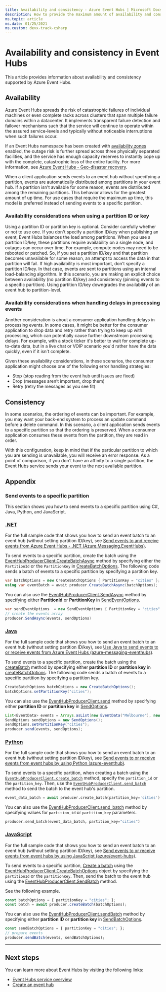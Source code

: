 ```yaml
---
title: Availability and consistency - Azure Event Hubs | Microsoft Docs
description: How to provide the maximum amount of availability and consistency with Azure Event Hubs using partitions.
ms.topic: article
ms.date: 01/25/2021
ms.custom: devx-track-csharp
---
```


# Availability and consistency in Event Hubs
This article provides information about availability and consistency supported by Azure Event Hubs. 

## Availability
Azure Event Hubs spreads the risk of catastrophic failures of individual machines or even complete racks across clusters that span multiple failure domains within a datacenter. It implements transparent failure detection and failover mechanisms such that the service will continue to operate within the assured service-levels and typically without noticeable interruptions when such failures occur. 

If an Event Hubs namespace has been created with [availability zones](../availability-zones/az-overview.md) enabled, the outage risk is further spread across three physically separated facilities, and the service has enough capacity reserves to instantly cope up with the complete, catastrophic loss of the entire facility. For more information, see [Azure Event Hubs - Geo-disaster recovery](event-hubs-geo-dr.md).

When a client application sends events to an event hub without specifying a partition, events are automatically distributed among partitions in your event hub. If a partition isn't available for some reason, events are distributed among the remaining partitions. This behavior allows for the greatest amount of up time. For use cases that require the maximum up time, this model is preferred instead of sending events to a specific partition. 

### Availability considerations when using a partition ID or key
Using a partition ID or partition key is optional. Consider carefully whether or not to use one. If you don't specify a partition ID/key when publishing an event, Event Hubs balances the load among partitions. When you use a partition ID/key, these partitions require availability on a single node, and outages can occur over time. For example, compute nodes may need to be rebooted or patched. So, if you set a partition ID/key and that partition becomes unavailable for some reason, an attempt to access the data in that partition will fail. If high availability is most important, don't specify a partition ID/key. In that case, events are sent to partitions using an internal load-balancing algorithm. In this scenario, you are making an explicit choice between availability (no partition ID/key) and consistency (pinning events to a specific partition). Using partition ID/key downgrades the availability of an event hub to partition-level. 

### Availability considerations when handling delays in processing events
Another consideration is about a consumer application handling delays in processing events. In some cases, it might be better for the consumer application to drop data and retry rather than trying to keep up with processing, which can potentially cause further downstream processing delays. For example, with a stock ticker it's better to wait for complete up-to-date data, but in a live chat or VOIP scenario you'd rather have the data quickly, even if it isn't complete.

Given these availability considerations, in these scenarios, the consumer application might choose one of the following error handling strategies:

- Stop (stop reading from the event hub until issues are fixed)
- Drop (messages aren’t important, drop them)
- Retry (retry the messages as you see fit)


## Consistency
In some scenarios, the ordering of events can be important. For example, you may want your back-end system to process an update command before a delete command. In this scenario, a client application sends events to a specific partition so that the ordering is preserved. When a consumer application consumes these events from the partition, they are read in order. 

With this configuration, keep in mind that if the particular partition to which you are sending is unavailable, you will receive an error response. As a point of comparison, if you don't have an affinity to a single partition, the Event Hubs service sends your event to the next available partition.


## Appendix

### Send events to a specific partition
This section shows you how to send events to a specific partition using C#, Java, Python, and JavaScript. 

### [.NET](#tab/dotnet)
For the full sample code that shows you how to send an event batch to an event hub (without setting partition ID/key), see [Send events to and receive events from Azure Event Hubs - .NET (Azure.Messaging.EventHubs)](event-hubs-dotnet-standard-getstarted-send.md).

To send events to a specific partition, create the batch using the [EventHubProducerClient.CreateBatchAsync](/dotnet/api/azure.messaging.eventhubs.producer.eventhubproducerclient.createbatchasync#Azure_Messaging_EventHubs_Producer_EventHubProducerClient_CreateBatchAsync_Azure_Messaging_EventHubs_Producer_CreateBatchOptions_System_Threading_CancellationToken_) method by specifying either the `PartitionId` or the `PartitionKey` in [CreateBatchOptions](//dotnet/api/azure.messaging.eventhubs.producer.createbatchoptions). The following code sends a batch of events to a specific partition by specifying a partition key. 

```csharp
var batchOptions = new CreateBatchOptions { PartitionKey = "cities" };
using var eventBatch = await producer.CreateBatchAsync(batchOptions);
```

You can also use the [EventHubProducerClient.SendAsync](/dotnet/api/azure.messaging.eventhubs.producer.eventhubproducerclient.sendasync#Azure_Messaging_EventHubs_Producer_EventHubProducerClient_SendAsync_System_Collections_Generic_IEnumerable_Azure_Messaging_EventHubs_EventData__Azure_Messaging_EventHubs_Producer_SendEventOptions_System_Threading_CancellationToken_) method by specifying either **PartitionId** or **PartitionKey** in [SendEventOptions](/dotnet/api/azure.messaging.eventhubs.producer.sendeventoptions).

```csharp
var sendEventOptions  = new SendEventOptions { PartitionKey = "cities" };
// create the events array
producer.SendAsync(events, sendOptions)
```

### [Java](#tab/java)
For the full sample code that shows you how to send an event batch to an event hub (without setting partition ID/key), see [Use Java to send events to or receive events from Azure Event Hubs (azure-messaging-eventhubs)](event-hubs-java-get-started-send.md).

To send events to a specific partition, create the batch using the [createBatch](/java/api/com.azure.messaging.eventhubs.eventhubproducerclient.createbatch) method by specifying either **partition ID** or **partition key** in [createBatchOptions](/java/api/com.azure.messaging.eventhubs.models.createbatchoptions). The following code sends a batch of events to a specific partition by specifying a partition key. 

```java
CreateBatchOptions batchOptions = new CreateBatchOptions();
batchOptions.setPartitionKey("cities");
```

You can also use the [EventHubProducerClient.send](/java/api/com.azure.messaging.eventhubs.eventhubproducerclient.send#com_azure_messaging_eventhubs_EventHubProducerClient_send_java_lang_Iterable_com_azure_messaging_eventhubs_EventData__com_azure_messaging_eventhubs_models_SendOptions_) method by specifying either **partition ID** or **partition key** in [SendOptions](/java/api/com.azure.messaging.eventhubs.models.sendoptions).

```java
List<EventData> events = Arrays.asList(new EventData("Melbourne"), new EventData("London"), new EventData("New York"));
SendOptions sendOptions = new SendOptions();
sendOptions.setPartitionKey("cities");
producer.send(events, sendOptions);
```

### [Python](#tab/python) 
For the full sample code that shows you how to send an event batch to an event hub (without setting partition ID/key), see [Send events to or receive events from event hubs by using Python (azure-eventhub)](event-hubs-python-get-started-send.md).

To send events to a specific partition, when creating a batch using the [`EventHubProducerClient.create_batch`](/python/api/azure-eventhub/azure.eventhub.eventhubproducerclient#create-batch---kwargs-) method, specify the `partition_id` or the `partition_key`. Then, use the [`EventHubProducerClient.send_batch`](/python/api/azure-eventhub/azure.eventhub.aio.eventhubproducerclient#send-batch-event-data-batch--typing-union-azure-eventhub--common-eventdatabatch--typing-list-azure-eventhub-) method to send the batch to the event hub's partition. 

```python
event_data_batch = await producer.create_batch(partition_key='cities')
```

You can also use the [EventHubProducerClient.send_batch](/python/api/azure-eventhub/azure.eventhub.eventhubproducerclient#send-batch-event-data-batch----kwargs-) method by specifying values for `partition_id` or `partition_key` parameters.

```python
producer.send_batch(event_data_batch, partition_key="cities")
```


### [JavaScript](#tab/javascript)
For the full sample code that shows you how to send an event batch to an event hub (without setting partition ID/key), see [Send events to or receive events from event hubs by using JavaScript (azure/event-hubs)](event-hubs-node-get-started-send.md).

To send events to a specific partition, [Create a batch](/javascript/api/@azure/event-hubs/eventhubproducerclient#createBatch_CreateBatchOptions_) using the [EventHubProducerClient.CreateBatchOptions](/javascript/api/@azure/event-hubs/eventhubproducerclient#createBatch_CreateBatchOptions_) object by specifying the `partitionId` or the `partitionKey`. Then, send the batch to the event hub using the [EventHubProducerClient.SendBatch](/javascript/api/@azure/event-hubs/eventhubproducerclient#sendBatch_EventDataBatch__OperationOptions_) method. 

See the following example.

```javascript
const batchOptions = { partitionKey = "cities"; };
const batch = await producer.createBatch(batchOptions);
```

You can also use the [EventHubProducerClient.sendBatch](/javascript/api/@azure/event-hubs/eventhubproducerclient#sendBatch_EventData____SendBatchOptions_) method by specifying either **partition ID** or **partition key** in [SendBatchOptions](/javascript/api/@azure/event-hubs/sendbatchoptions).

```javascript
const sendBatchOptions = { partitionKey = "cities"; };
// prepare events
producer.sendBatch(events, sendBatchOptions);
```

---


## Next steps
You can learn more about Event Hubs by visiting the following links:

* [Event Hubs service overview](./event-hubs-about.md)
* [Create an event hub](event-hubs-create.md)
